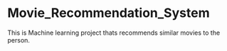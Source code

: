 # Movie_Recommendation_System
This is Machine learning project thats recommends similar movies to the person.
